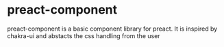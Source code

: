 # preact-component
preact-component is a basic component library for preact. It is inspired by chakra-ui and abstacts the css handling from the user 
